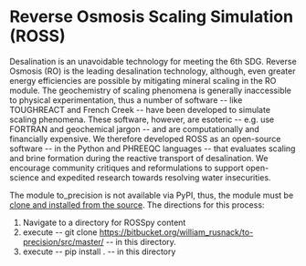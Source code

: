 # Reverse Osmosis Scaling Simulation (ROSS)

Desalination is an unavoidable technology for meeting the 6th SDG. Reverse Osmosis (RO) is the leading desalination technology, although, even greater energy efficiencies are possible by mitigating mineral scaling in the RO module. The geochemistry of scaling phenomena is generally inaccessible to physical experimentation, thus a number of software -- like TOUGHREACT and French Creek -- have been developed to simulate scaling phenomena. These software, however, are esoteric -- e.g. use FORTRAN and geochemical jargon -- and are computationally and financially expensive. We therefore developed ROSS as an open-source software -- in the Python and PHREEQC languages -- that evaluates scaling and brine formation during the reactive transport of desalination. We encourage community critiques and reformulations to support open-science and expedited research towards resolving water insecurities.

The module to_precision is not available via PyPI, thus, the module must be [clone and installed from the source](https://bitbucket.org/william_rusnack/to-precision/src/master/). The directions for this process: 
1) Navigate to a directory for ROSSpy content
2) execute -- git clone https://bitbucket.org/william_rusnack/to-precision/src/master/ -- in this directory.
3) execute -- pip install . -- in this directory
